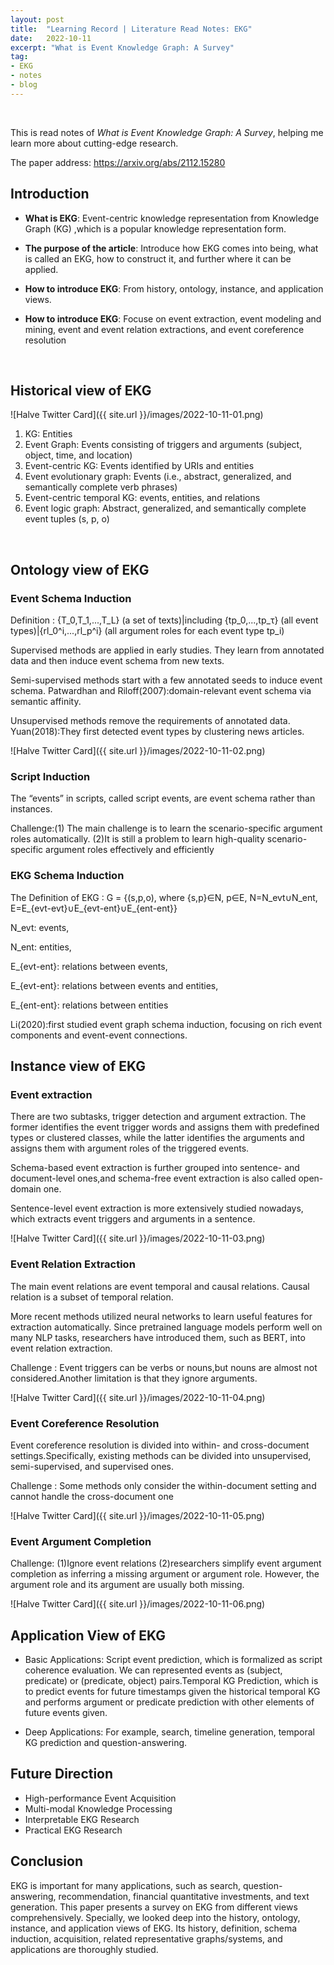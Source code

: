 ```yaml
---
layout: post
title:  "Learning Record | Literature Read Notes: EKG"
date:   2022-10-11
excerpt: "What is Event Knowledge Graph: A Survey"
tag:
- EKG
- notes
- blog
---
```


<br/>

This is read notes of *What is Event Knowledge Graph: A Survey*, helping me learn more about cutting-edge research.

The paper address: https://arxiv.org/abs/2112.15280

## Introduction

* **What is EKG**: Event-centric knowledge representation from Knowledge Graph (KG) ,which is a popular knowledge representation form. 

* **The purpose of the article**: Introduce how EKG comes into being, what is called an EKG, how to construct it, and further where it can be applied.

* **How to introduce EKG**: From history, ontology, instance, and application views.

* **How to introduce EKG**: Focuse on event extraction, event modeling and mining, event and event relation extractions, and event coreference resolution

<br/>

## Historical view of EKG

![Halve Twitter Card]({{ site.url }}/images/2022-10-11-01.png)

1. KG: Entities
2. Event Graph: Events consisting of triggers and arguments (subject, object, time, and location)
3. Event-centric KG: Events identified by URIs and entities
4. Event evolutionary graph: Events (i.e., abstract, generalized, and semantically complete verb phrases)
5. Event-centric temporal KG: events, entities, and relations
6. Event logic graph: Abstract, generalized, and semantically complete event tuples (s, p, o)

<br/>

## Ontology view of EKG

### Event Schema Induction 

Definition
:   {T_0,T_1,...,T_L}  (a set of texts)|including {tp_0,...,tp_τ}  (all event types)|{rl_0^i,...,rl_p^i}  (all argument roles for each event type tp_i)

Supervised methods are applied in early studies. They learn from annotated data and then induce event schema from new texts.

Semi-supervised methods start with a few annotated seeds to induce event schema. Patwardhan and Riloff(2007):domain-relevant event schema via semantic affinity.

Unsupervised methods remove the requirements of annotated data. Yuan(2018):They first detected event types by clustering news articles.

![Halve Twitter Card]({{ site.url }}/images/2022-10-11-02.png)

### Script Induction

The “events” in scripts, called script events, are event schema rather than instances.

Challenge:(1) The main challenge is to learn the scenario-specific argument roles automatically. (2)It is still a problem to learn high-quality scenario-specific argument roles effectively and efficiently

### EKG Schema Induction

The Definition of EKG
:  G = {(s,p,o), where {s,p}∈N, p∈E, N=N_evt∪N_ent, E=E_{evt-evt}∪E_{evt-ent}∪E_{ent-ent}}

N_evt: events,

N_ent: entities, 

E_{evt-ent}: relations between events,

E_{evt-ent}: relations between events and entities,

E_{ent-ent}: relations between entities

Li(2020):first studied event graph schema induction, focusing on rich event components and event-event connections.

## Instance view of EKG

### Event extraction

There are two subtasks, trigger detection and argument extraction. The former identifies the event trigger words and assigns them with predefined types or clustered classes, while the latter identifies the arguments and assigns them with argument roles of the triggered events.

Schema-based event extraction is further grouped into sentence- and document-level ones,and schema-free event extraction is also called open-domain one.

Sentence-level event extraction is more extensively studied nowadays, which extracts event triggers and arguments in a sentence.

![Halve Twitter Card]({{ site.url }}/images/2022-10-11-03.png)

### Event Relation Extraction

The main event relations are event temporal and causal relations. Causal relation is a subset of temporal relation.

More recent methods utilized neural networks to learn useful features for extraction automatically. Since pretrained language models perform well on many NLP tasks, researchers have introduced them, such as BERT, into event relation extraction.

Challenge : Event triggers can be verbs or nouns,but nouns are almost not considered.Another limitation is that they ignore arguments. 

![Halve Twitter Card]({{ site.url }}/images/2022-10-11-04.png)

### Event Coreference Resolution

Event coreference resolution is divided into within- and cross-document settings.Specifically, existing methods can be divided into unsupervised, semi-supervised, and supervised ones.

Challenge : Some methods only consider the within-document setting and cannot handle the cross-document one

![Halve Twitter Card]({{ site.url }}/images/2022-10-11-05.png)

### Event Argument Completion

Challenge: (1)Ignore event relations (2)researchers simplify event argument completion as inferring a missing argument or argument role. However, the argument role and its argument are usually both missing.

![Halve Twitter Card]({{ site.url }}/images/2022-10-11-06.png)

## Application View of EKG

* Basic Applications: Script event prediction, which is formalized as script coherence evaluation. We can represented events as (subject, predicate) or (predicate, object) pairs.Temporal KG Prediction, which is to predict events for future timestamps given the historical temporal KG and performs argument or predicate prediction with other elements of future events given.

* Deep Applications: For example, search, timeline generation, temporal KG prediction and question-answering.

## Future Direction

* High-performance Event Acquisition
* Multi-modal Knowledge Processing
* Interpretable EKG Research
* Practical EKG Research

## Conclusion

EKG is important for many applications, such as search, question-answering, recommendation, financial quantitative investments, and text generation. This paper presents a survey on EKG from different views comprehensively. Specially, we looked deep into the history, ontology, instance, and application views of EKG. Its history, definition, schema induction, acquisition, related representative graphs/systems, and applications are thoroughly studied.




























